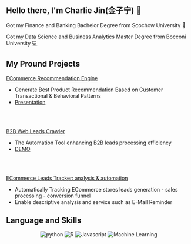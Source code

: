 ## Hello there, I'm Charlie Jin(金子宁) 👋

Got my Finance and Banking Bachelor Degree from Soochow University 🔷

Got my Data Science and Business Analytics Master Degree from Bocconi University 💻

## My Pround Projects
<EcomEngine>
  <a href="https://github.com/ZiningJin/ECom_RecomEngine/">
    <p>ECommerce Recommendation Engine</p>
  </a>
  <ul align="left">
    <li>Generate Best Product Recommendation Based on Customer Transactional & Behavioral Patterns</li>
    <li><a href="https://www.youtube.com/watch?v=yF1Yq3w6E9Q">Presentation</a></li>
  </ul>
</EcomEngine>
<br></br>
<WebCrawler>
  <a href="https://github.com/ZiningJin/WebCrawler/">
    <p>B2B Web Leads Crawler</p>
  </a>
  <ul align="left">
    <li>The Automation Tool enhancing B2B leads processing efficiency</li>
    <li><a href="https://webcrawler-leads.com">DEMO</a></li>
  </ul>
</WebCrawler>
<br></br>
<EComTracker>
  <a href="https://github.com/ZiningJin/LeadsTracker">
    <p>ECommerce Leads Tracker: analysis & automation</p>
  </a>
  <ul align="left">
    <li>Automatically Tracking ECommerce stores leads generation - sales processing - conversion funnel</li>
    <li>Enable descriptive analysis and service such as E-Mail Reminder</li>
  </ul>
</EComTracker>

## Language and Skills
<p align="center">
  <img src="https://img.shields.io/badge/-python-blue?style=flat-square" alt="python">
  <img src="https://img.shields.io/badge/-R-827a75?style=flat-square" alt="R">
  <img src="https://img.shields.io/badge/-javascript-blue?style=flat-square" alt="Javascript">
  <img src="https://img.shields.io/badge/-Machine%20Learning-171e1c?style=flat-square" alt="Machine Learning">
</p>
